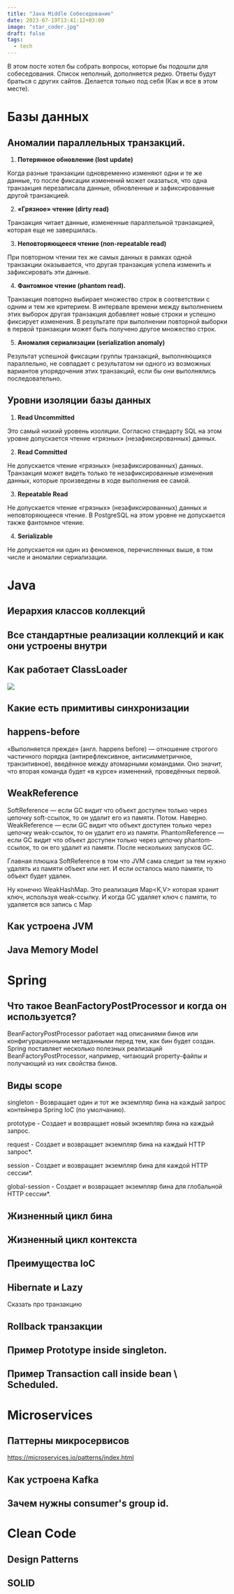 ```yaml
---
title: "Java Middle Собеседование"
date: 2023-07-19T13:41:12+03:00
image: "star_coder.jpg"
draft: false
tags:
  - tech
---
```


В этом посте хотел бы собрать вопросы, которые бы подошли для собеседования.
Список неполный, дополняется редко. Ответы будут браться с других сайтов.
Делается только под себя (Как и все в этом месте).


# Базы данных


## Аномалии параллельных транзакций.


1. __Потерянное обновление (lost update)__

Когда разные транзакции одновременно изменяют одни и те же данные, то после фиксации изменений может оказаться, что одна транзакция перезаписала данные, обновленные и зафиксированные другой транзакцией.

2. __«Грязное» чтение (dirty read)__

Транзакция читает данные, измененные параллельной транзакцией, которая еще не завершилась. 

3. __Неповторяющееся чтение (non-repeatable read)__

При повторном чтении тех же самых данных в рамках одной транзакции оказывается, что другая транзакция успела изменить и зафиксировать эти данные.

4. __Фантомное чтение (phantom read).__

Транзакция повторно выбирает множество строк в соответствии с одним и тем же критерием. В интервале времени между выполнением этих выборок другая транзакция добавляет новые строки и успешно фиксирует изменения.
В результате при выполнении повторной выборки в первой транзакции может быть получено другое множество строк.

5. __Аномалия сериализации (serialization anomaly)__

Результат успешной фиксации группы транзакций, выполняющихся параллельно, не совпадает с результатом ни одного из возможных вариантов упорядочения этих транзакций,
если бы они выполнялись последовательно.


## Уровни изоляции базы данных

1. __Read Uncommitted__

Это самый низкий уровень изоляции. Согласно стандарту SQL на этом уровне допускается чтение «грязных» (незафиксированных) данных.


2. __Read Committed__

Не допускается чтение «грязных» (незафиксированных) данных.
Транзакция может видеть только те незафиксированные изменения данных, которые произведены в ходе выполнения ее самой.


3. __Repeatable Read__

Не допускается чтение «грязных» (незафиксированных) данных и неповторяющееся чтение. В PostgreSQL на этом уровне не допускается также фантомное чтение.


4. __Serializable__

Не допускается ни один из феноменов, перечисленных выше, в том числе и аномалии сериализации.



# Java

## Иерархия классов коллекций

## Все стандартные реализации коллекций и как они устроены внутри

## Как работает ClassLoader

![](class-loader.png)


## Какие есть примитивы синхронизации

## happens-before

«Выполняется прежде» (англ. happens before) — отношение строгого частичного порядка (антирефлексивное, антисимметричное, транзитивное), введённое между атомарными командами.
Оно значит, что вторая команда будет «в курсе» изменений, проведённых первой. 

## WeakReference


SoftReference — если GC видит что объект доступен только через цепочку soft-ссылок, то он удалит его из памяти. Потом. Наверно.
WeakReference — если GC видит что объект доступен только через цепочку weak-ссылок, то он удалит его из памяти.
PhantomReference — если GC видит что объект доступен только через цепочку phantom-ссылок, то он его удалит из памяти. После нескольких запусков GC.


Главная плюшка SoftReference в том что JVM сама следит за тем нужно удалять из памяти объект или нет. И если осталось мало памяти, то объект будет удален.

Ну конечно WeakHashMap. Это реализация Map<K,V> которая хранит ключ, используя weak-ссылку. И когда GC удаляет ключ с памяти, то удаляется вся запись с Map

## Как устроена JVM

## Java Memory Model

# Spring

## Что такое BeanFactoryPostProcessor и когда он используется?

BeanFactoryPostProcessor работает над описаниями бинов или конфигурационными метаданными перед тем, как бин будет создан.
Spring поставляет несколько полезных реализаций BeanFactoryPostProcessor, например, читающий property-файлы и получающий из них свойства бинов.

## Виды scope

singleton - Возвращает один и тот же экземпляр бина на каждый запрос контейнера Spring IoC (по умолчанию).

prototype - Создает и возвращает новый экземпляр бина на каждый запрос.

request - Создает и возвращает экземпляр бина на каждый HTTP запрос*.

session - Создает и возвращает экземпляр бина для каждой HTTP сессии*.

global-session - Создает и возвращает экземпляр бина для глобальной HTTP сессии*. 

## Жизненный цикл бина

## Жизненный цикл контекста

## Преимущества IoC

## Hibernate и Lazy

Сказать про транзакцию

## Rollback транзакции 

## Пример Prototype inside singleton.

## Пример Transaction call inside bean \ Scheduled.

# Microservices

## Паттерны микросервисов

https://microservices.io/patterns/index.html

## Как устроена Kafka

## Зачем нужны consumer's group id.


# Clean Code

## Design Patterns

## SOLID

